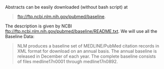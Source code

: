 Abstracts can be easily downloaded (without bash script) at 
> ftp://ftp.ncbi.nlm.nih.gov/pubmed/baseline. 

The description is given by NCBI ftp://ftp.ncbi.nlm.nih.gov/pubmed/baseline/README.txt. We will use all the Baseline Data:
> NLM produces a baseline set of MEDLINE/PubMed citation records in XML format for download on an annual basis. The annual baseline is released in December of each year. The complete baseline consists of files medline17n0001 through medline17n0892. 
